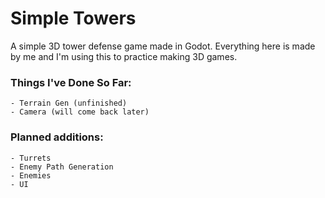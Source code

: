 # Simple Towers
A simple 3D tower defense game made in Godot. Everything here is made by me and I'm using this to practice making 3D games.

### Things I've Done So Far:
	- Terrain Gen (unfinished)
	- Camera (will come back later)

### Planned additions:
	- Turrets
	- Enemy Path Generation
	- Enemies
	- UI

